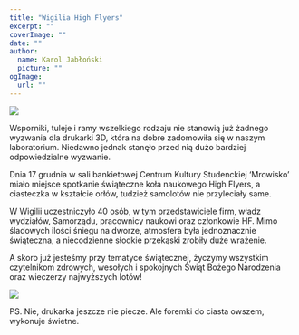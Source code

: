 ```yaml
---
title: "Wigilia High Flyers"
excerpt: ""
coverImage: ""
date: ""
author:
  name: Karol Jabłoński
  picture: ""
ogImage:
  url: ""
---
```


![](/posts/wigiliaHF2/img1.jpg)

Wsporniki, tuleje i ramy wszelkiego rodzaju nie stanowią już żadnego wyzwania dla drukarki 3D, która na dobre zadomowiła się w naszym laboratorium. Niedawno jednak stanęło przed nią dużo bardziej odpowiedzialne wyzwanie.

Dnia 17 grudnia w sali bankietowej Centrum Kultury Studenckiej ‘Mrowisko’ miało miejsce spotkanie świąteczne koła naukowego High Flyers, a ciasteczka w kształcie orłów, tudzież samolotów nie przyleciały same.

W Wigilii uczestniczyło 40 osób, w tym przedstawiciele firm, władz wydziałów, Samorządu, pracownicy naukowi oraz członkowie HF. Mimo śladowych ilości śniegu na dworze, atmosfera była jednoznacznie świąteczna, a niecodzienne słodkie przekąski zrobiły duże wrażenie.

A skoro już jesteśmy przy tematyce świątecznej, życzymy wszystkim czytelnikom zdrowych, wesołych i spokojnych Świąt Bożego Narodzenia oraz wieczerzy najwyższych lotów!

![](/posts/wigiliaHF2/img2.jpg)

PS. Nie, drukarka jeszcze nie piecze. Ale foremki do ciasta owszem, wykonuje świetne.